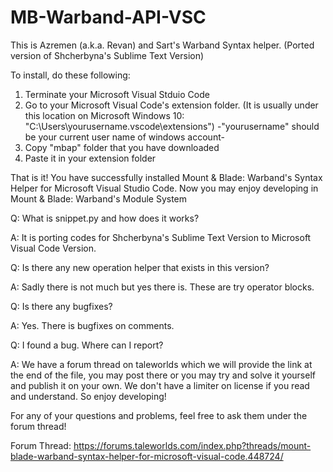 # MB-Warband-API-VSC
This is Azremen (a.k.a. Revan) and Sart's Warband Syntax helper. (Ported version of Shcherbyna's Sublime Text Version)

To install, do these following:
1. Terminate your Microsoft Visual Stduio Code
2. Go to your Microsoft Visual Code's extension folder. (It is usually under this location on Microsoft Windows 10: "C:\Users\yourusername\.vscode\extensions") -"yourusername" should be your current user name of windows account-
3. Copy "mbap" folder that you have downloaded
4. Paste it in your extension folder

That is it! You have successfully installed Mount & Blade: Warband's Syntax Helper for Microsoft Visual Studio Code. Now you may enjoy developing in Mount & Blade: Warband's Module System

Q: What is snippet.py and how does it works?

A: It is porting codes for Shcherbyna's Sublime Text Version to Microsoft Visual Code Version.

Q: Is there any new operation helper that exists in this version?

A: Sadly there is not much but yes there is. These are try operator blocks.

Q: Is there any bugfixes?

A: Yes. There is bugfixes on comments.

Q: I found a bug. Where can I report?

A: We have a forum thread on taleworlds which we will provide the link at the end of the file, you may post there or you may try and solve it yourself and publish it on your own. We don't have a limiter on license if you read and understand. So enjoy developing!

For any of your questions and problems, feel free to ask them under the forum thread!

Forum Thread: https://forums.taleworlds.com/index.php?threads/mount-blade-warband-syntax-helper-for-microsoft-visual-code.448724/
